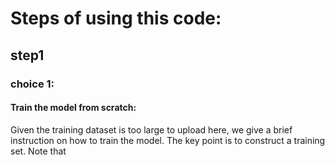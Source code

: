 # Steps of using this code:
## step1 
### choice 1:
#### Train the model from scratch:
Given the training dataset is too large to upload here, we give a brief instruction on how to train the model. The key point is to construct a training set.
Note that 
